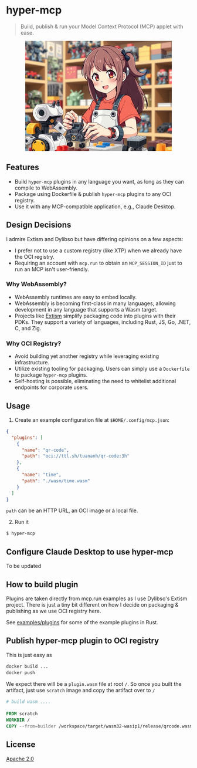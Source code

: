 # hyper-mcp

> Build, publish & run your Model Context Protocol (MCP) applet with ease.

<p align="center">
  <img src="./assets/ai.jpg" style="height: 300px;">
</p>

## Features

- Build `hyper-mcp` plugins in any language you want, as long as they can compile to WebAssembly.
- Package using Dockerfile & publish `hyper-mcp` plugins to any OCI registry.
- Use it with any MCP-compatible application, e.g., Claude Desktop.

## Design Decisions

I admire Extism and Dylibso but have differing opinions on a few aspects:

- I prefer not to use a custom registry (like XTP) when we already have the OCI registry.
- Requiring an account with `mcp.run` to obtain an `MCP_SESSION_ID` just to run an MCP isn't user-friendly.

### Why WebAssembly?

- WebAssembly runtimes are easy to embed locally.
- WebAssembly is becoming first-class in many languages, allowing development in any language that supports a Wasm target.
- Projects like [Extism](https://github.com/extism/extism) simplify packaging code into plugins with their PDKs. They support a variety of languages, including Rust, JS, Go, .NET, C, and Zig.

### Why OCI Registry?

- Avoid building yet another registry while leveraging existing infrastructure.
- Utilize existing tooling for packaging. Users can simply use a `Dockerfile` to package `hyper-mcp` plugins.
- Self-hosting is possible, eliminating the need to whitelist additional endpoints for corporate users.

## Usage

1. Create an example configuration file at `$HOME/.config/mcp.json`:

  ```json
  {
    "plugins": [
      {
        "name": "qr-code",
        "path": "oci://ttl.sh/tuananh/qr-code:3h"
      },
      {
        "name": "time",
        "path": "./wasm/time.wasm"
      }
    ]
  }
  ```

`path` can be an HTTP URL, an OCI image or a local file.

2. Run it

```sh
$ hyper-mcp
```

## Configure Claude Desktop to use hyper-mcp

To be updated

## How to build plugin

Plugins are taken directly from mcp.run examples as I use Dylibso's Extism project. There is just a tiny bit different on how I decide on packaging & publishing as we use OCI registry here.

See [examples/plugins](./examples/plugins) for some of the example plugins in Rust.

## Publish hyper-mcp plugin to OCI registry

This is just easy as

```sh
docker build ...
docker push
```

We expect there will be a `plugin.wasm` file at root `/`. So once you built the artifact, just use `scratch` image and copy the artifact over to `/`

```dockerfile
# build wasm ....

FROM scratch
WORKDIR /
COPY --from=builder /workspace/target/wasm32-wasip1/release/qrcode.wasm /plugin.wasm
```

## License

[Apache 2.0](./LICENSE)
